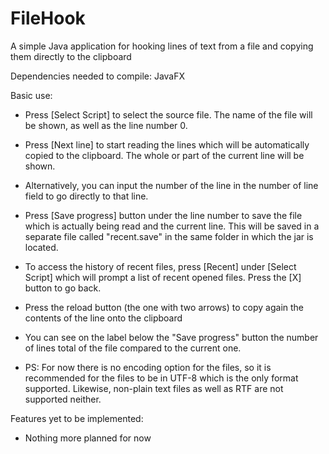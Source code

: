 # FileHook
A simple Java application for hooking lines of text from a file and copying them directly to the clipboard

Dependencies needed to compile: JavaFX

Basic use:
 * Press [Select Script] to select the source file. The name of the file will be shown, as well as the line number 0.
 * Press [Next line] to start reading the lines which will be automatically copied to the clipboard. The whole or part of the current line will be shown.
 * Alternatively, you can input the number of the line in the number of line field to go directly to that line.
 * Press [Save progress] button under the line number to save the file which is actually being read and the current line. This will be saved in a separate file called "recent.save" in the same folder in which the jar is located.
 * To access the history of recent files, press [Recent] under [Select Script] which will prompt a list of recent opened files. Press the [X] button to go back.
 * Press the reload button (the one with two arrows) to copy again the contents of the line onto the clipboard
 * You can see on the label below the "Save progress" button the number of lines total of the file compared to the current one.
 
 * PS: For now there is no encoding option for the files, so it is recommended for the files to be in UTF-8 which is the only format supported. Likewise, non-plain text files as well as RTF are not supported neither. 
 
Features yet to be implemented:
  * Nothing more planned for now
	
